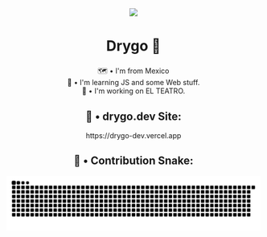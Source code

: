 <body>
  <div align="center">
  <div>
    <img height="200" src="https://avatars.githubusercontent.com/u/83435456?v=4"  />
  </div>
  
  ###
  
  <h1>Drygo 💫</h1>
  
  ###
  
  <p>🗺️ • I'm from Mexico<br>📖 • I'm learning JS and some Web stuff.<br>🔧 • I'm working on EL TEATRO.</p>
  
  ###
  
  <h2>🚀 • drygo.dev Site:</h2>
  <a" href="https://drygo-dev.vercel.app/" target="_blank" rel="noopener">https://drygo-dev.vercel.app</a>
  
  <h2>🐍 • Contribution Snake:</h2>
  
  <picture>
     <source media="(prefers-color-scheme: dark)" srcset="https://raw.githubusercontent.com/xDrygo/xDrygo/output/github-snake-dark.svg" />
     <source media="(prefers-color-scheme: light)" srcset="https://raw.githubusercontent.com/xDrygo/xDrygo/output/github-snake.svg" />
     <img alt="github-snake" src="https://raw.githubusercontent.com/xDrygo/xDrygo/output/github-snake.svg" />
   </picture>
  
  ###
  </div>
</body>
